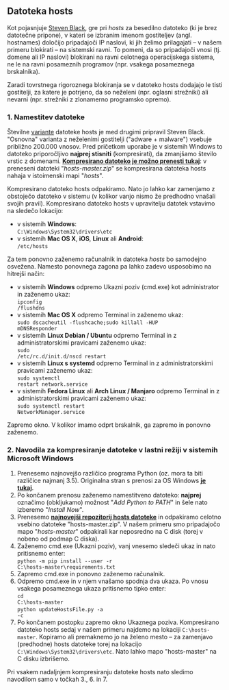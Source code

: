 <h2>Datoteka hosts</h2>

Kot pojasnjuje [Steven Black](https://github.com/StevenBlack/hosts/blob/master/readme.md), gre pri *hosts* za besedilno datoteko (ki je brez datotečne pripone), v kateri se izbranim imenom gostiteljev (angl. hostnames) določijo pripadajoči IP naslovi, ki jih želimo prilagajati – v našem primeru blokirati – na sistemski ravni. To pomeni, da so pripadajoči vnosi (tj. domene ali IP naslovi) blokirani na ravni celotnega operacijskega sistema, ne le na ravni posameznih programov (npr. vsakega posameznega brskalnika).

Zaradi tovrstnega rigoroznega blokiranja se v datoteko hosts dodajajo le tisti gostitelji, za katere je potrjeno, da so neželeni (npr. oglasni strežniki) ali nevarni (npr. strežniki z zlonamerno programsko opremo).

<h3>1. Namestitev datoteke</h3>

Številne [variante](https://github.com/StevenBlack/hosts/blob/master/readme.md#list-of-all-hosts-file-variants) datoteke hosts je med drugimi pripravil Steven Black. "Osnovna" varianta z neželenimi gostitelji ("adware + malware") vsebuje približno 200.000 vnosov. Pred pričetkom uporabe je v sistemih Windows to datoteko priporočljivo **najprej stisniti** (kompresirati), da zmanjšamo število vrstic z domenami. **[Kompresirano datoteko je možno prenesti tukaj](https://github.com/betterwebleon/slovenian-list/archive/master.zip)**: v preneseni datoteki "*hosts-master.zip*" se kompresirana datoteka hosts nahaja v istoimenski mapi "*hosts*".

Kompresirano datoteko hosts odpakiramo. Nato jo lahko kar zamenjamo z obstoječo datoteko v sistemu (v kolikor vanjo nismo že predhodno vnašali svojih pravil). Kompresirano datoteko hosts v upravitelju datotek vstavimo na sledečo lokacijo:

- v sistemih **Windows**:<br><code>C:\Windows\System32\drivers\etc</code>
- v sistemih **Mac OS X**, **iOS**, **Linux** ali **Android**:<br><code>/etc/hosts</code>

Za tem ponovno zaženemo računalnik in datoteka *hosts* bo samodejno osvežena. Namesto ponovnega zagona pa lahko zadevo usposobimo na hitrejši način:
- v sistemih **Windows** odpremo Ukazni poziv (cmd.exe) kot administrator in zaženemo ukaz:<br><code>ipconfig /flushdns</code>
- v sistemih **Mac OS X** odpremo Terminal in zaženemo ukaz:<br><code>sudo dscacheutil -flushcache;sudo killall -HUP mDNSResponder</code>
- v sistemih **Linux Debian / Ubuntu** odpremo Terminal in z administratorskimi pravicami zaženemo ukaz:<br><code>sudo /etc/rc.d/init.d/nscd restart</code>
- v sistemih **Linux s systemd** odpremo Terminal in z administratorskimi pravicami zaženemo ukaz:<br><code>sudo systemctl restart network.service</code>
- v sistemih **Fedora Linux** ali **Arch Linux / Manjaro** odpremo Terminal in z administratorskimi pravicami zaženemo ukaz:<br><code>sudo systemctl restart NetworkManager.service</code>

Zapremo okno. V kolikor imamo odprt brskalnik, ga zapremo in ponovno zaženemo.

<h3>2. Navodila za kompresiranje datoteke v lastni režiji v sistemih Microsoft Windows</h3>

1. Prenesemo najnovejšo različico programa Python (oz. mora ta biti različice najmanj 3.5). Originalna stran s prenosi za OS Windows **[je tukaj](https://www.python.org/downloads/windows/release)**.
2. Po končanem prenosu zaženemo namestitveno datoteko: **najprej** označimo (obkljukamo) možnost "*Add Python to PATH*" in šele nato izberemo "*Install Now*".
3. Prenesemo **[najnovejši repozitorij hosts datoteke](https://github.com/StevenBlack/hosts/archive/master.zip)** in odpakiramo celotno vsebino datoteke "hosts-master.zip". V našem primeru smo pripadajočo mapo "*hosts-master*" odpakirali kar neposredno na C disk (torej v nobeno od podmap C diska).
4. Zaženemo cmd.exe (Ukazni poziv), vanj vnesemo sledeči ukaz in nato pritisnemo enter:<br>
<code>python -m pip install --user -r C:\hosts-master\requirements.txt</code>
5. Zapremo cmd.exe in ponovno zaženemo računalnik.
6. Odpremo cmd.exe in v njem vnašamo spodnja dva ukaza. Po vnosu vsakega posameznega ukaza pritisnemo tipko enter:<br>
<code>cd C:\hosts-master</code><br>
<code>python updateHostsFile.py -a -c</code>
7. Po končanem postopku zapremo okno Ukaznega poziva. Kompresirano datoteko hosts sedaj v našem primeru najdemo na lokaciji <code>C:\hosts-master</code>. Kopiramo ali premaknemo jo na želeno mesto – za zamenjavo (predhodne) hosts datoteke torej na lokacijo <code>C:\Windows\System32\drivers\etc</code>. Nato lahko mapo "hosts-master" na C disku izbrišemo.

Pri vsakem nadaljnjem kompresiranju datoteke hosts nato sledimo navodilom samo v točkah 3., 6. in 7.
